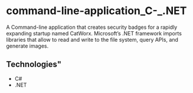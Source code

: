 # command-line-application_C-_.NET

A Command-line application that creates security badges for a rapidly expanding startup named CatWorx.
Microsoft’s .NET framework imports libraries that allow to read and write to the file system, query APIs, and generate images.

## Technologies"
- C#
- .NET
